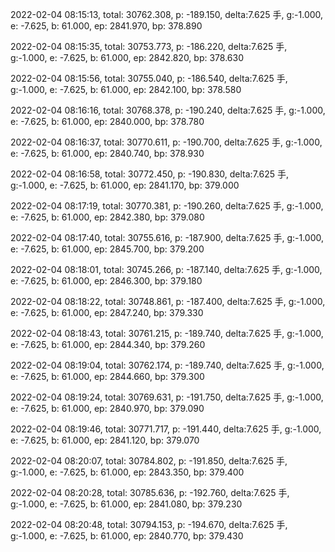 2022-02-04 08:15:13, total: 30762.308, p: -189.150, delta:7.625 手, g:-1.000, e: -7.625, b: 61.000, ep: 2841.970, bp: 378.890

2022-02-04 08:15:35, total: 30753.773, p: -186.220, delta:7.625 手, g:-1.000, e: -7.625, b: 61.000, ep: 2842.820, bp: 378.630

2022-02-04 08:15:56, total: 30755.040, p: -186.540, delta:7.625 手, g:-1.000, e: -7.625, b: 61.000, ep: 2842.100, bp: 378.580

2022-02-04 08:16:16, total: 30768.378, p: -190.240, delta:7.625 手, g:-1.000, e: -7.625, b: 61.000, ep: 2840.000, bp: 378.780

2022-02-04 08:16:37, total: 30770.611, p: -190.700, delta:7.625 手, g:-1.000, e: -7.625, b: 61.000, ep: 2840.740, bp: 378.930

2022-02-04 08:16:58, total: 30772.450, p: -190.830, delta:7.625 手, g:-1.000, e: -7.625, b: 61.000, ep: 2841.170, bp: 379.000

2022-02-04 08:17:19, total: 30770.381, p: -190.260, delta:7.625 手, g:-1.000, e: -7.625, b: 61.000, ep: 2842.380, bp: 379.080

2022-02-04 08:17:40, total: 30755.616, p: -187.900, delta:7.625 手, g:-1.000, e: -7.625, b: 61.000, ep: 2845.700, bp: 379.200

2022-02-04 08:18:01, total: 30745.266, p: -187.140, delta:7.625 手, g:-1.000, e: -7.625, b: 61.000, ep: 2846.300, bp: 379.180

2022-02-04 08:18:22, total: 30748.861, p: -187.400, delta:7.625 手, g:-1.000, e: -7.625, b: 61.000, ep: 2847.240, bp: 379.330

2022-02-04 08:18:43, total: 30761.215, p: -189.740, delta:7.625 手, g:-1.000, e: -7.625, b: 61.000, ep: 2844.340, bp: 379.260

2022-02-04 08:19:04, total: 30762.174, p: -189.740, delta:7.625 手, g:-1.000, e: -7.625, b: 61.000, ep: 2844.660, bp: 379.300

2022-02-04 08:19:24, total: 30769.631, p: -191.750, delta:7.625 手, g:-1.000, e: -7.625, b: 61.000, ep: 2840.970, bp: 379.090

2022-02-04 08:19:46, total: 30771.717, p: -191.440, delta:7.625 手, g:-1.000, e: -7.625, b: 61.000, ep: 2841.120, bp: 379.070

2022-02-04 08:20:07, total: 30784.802, p: -191.850, delta:7.625 手, g:-1.000, e: -7.625, b: 61.000, ep: 2843.350, bp: 379.400

2022-02-04 08:20:28, total: 30785.636, p: -192.760, delta:7.625 手, g:-1.000, e: -7.625, b: 61.000, ep: 2841.080, bp: 379.230

2022-02-04 08:20:48, total: 30794.153, p: -194.670, delta:7.625 手, g:-1.000, e: -7.625, b: 61.000, ep: 2840.770, bp: 379.430